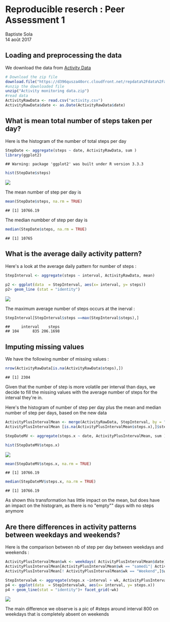 # Reproducible reserch : Peer Assessment 1
Baptiste Sola  
14 août 2017  

## Loading and preprocessing the data

We download the data from [Activity Data](https://d396qusza40orc.cloudfront.net/repdata%2Fdata%2Factivity.zip)

```r
# Download the zip file
download.file("https://d396qusza40orc.cloudfront.net/repdata%2Fdata%2Factivity.zip","Activity monitoring data.zip")
#unzip the downloaded file 
unzip("Activity monitoring data.zip")
#read data
ActivityRawData <- read.csv("activity.csv")
ActivityRawData$date <- as.Date(ActivityRawData$date)
```

## What is mean total number of steps taken per day?
Here is the histogram of the number of total steps per day 

```r
StepDate <- aggregate(steps ~ date, ActivityRawData, sum )
library(ggplot2)
```

```
## Warning: package 'ggplot2' was built under R version 3.3.3
```

```r
hist(StepDate$steps)
```

![](PA1_template_files/figure-html/unnamed-chunk-2-1.png)<!-- -->

The mean number of step per day is 

```r
mean(StepDate$steps, na.rm = TRUE)
```

```
## [1] 10766.19
```

The median numbber of step per day is 

```r
median(StepDate$steps, na.rm = TRUE)
```

```
## [1] 10765
```

## What is the average daily activity pattern?
Here's a look at the average daily pattern for number of steps :

```r
StepInterval <- aggregate(steps ~ interval, ActivityRawData, mean)

p2 <- ggplot(data  = StepInterval, aes(x= interval, y= steps))
p2+ geom_line (stat = "identity")
```

![](PA1_template_files/figure-html/unnamed-chunk-5-1.png)<!-- -->

The maximum average number of steps occurs at the inerval :

```r
StepInterval[StepInterval$steps ==max(StepInterval$steps),]
```

```
##     interval    steps
## 104      835 206.1698
```

## Imputing missing values
We have the following number of missing values : 

```r
nrow(ActivityRawData[is.na(ActivityRawData$steps),])
```

```
## [1] 2304
```

Given that the number of step is more volatile per interval than days, we decide to fill the missing values with the average number of steps for the interval they're in.

Here's the histogram of number of step per day plus the mean and median number of step per days, based on the new data 

```r
ActivityPlusIntervalMean <- merge(ActivityRawData, StepInterval, by = "interval")
ActivityPlusIntervalMean [is.na(ActivityPlusIntervalMean$steps.x),]$steps.x <- ActivityPlusIntervalMean [is.na(ActivityPlusIntervalMean$steps.x),]$steps.y

StepDateMV <- aggregate(steps.x ~ date, ActivityPlusIntervalMean, sum )

hist(StepDateMV$steps.x)
```

![](PA1_template_files/figure-html/unnamed-chunk-8-1.png)<!-- -->

```r
mean(StepDateMV$steps.x, na.rm = TRUE)
```

```
## [1] 10766.19
```

```r
median(StepDateMV$steps.x, na.rm = TRUE)
```

```
## [1] 10766.19
```
As shown this transformation has little impact on the mean, but does have an impact on the histogram, as there is no "empty"" days with no steps anymore

## Are there differences in activity patterns between weekdays and weekends?

Here is the comparison between nb of step per day between weekdays and weekends :


```r
ActivityPlusIntervalMean$wk <- weekdays( ActivityPlusIntervalMean$date)
ActivityPlusIntervalMean[ActivityPlusIntervalMean$wk == "samedi"| ActivityPlusIntervalMean$wk == "dimanche",]$wk <- "Weekend"
ActivityPlusIntervalMean[! ActivityPlusIntervalMean$wk == "Weekend",]$wk <- "weekday"

StepIntervalwk <- aggregate(steps.x ~interval + wk, ActivityPlusIntervalMean, mean)
p4 <- ggplot(data  = StepIntervalwk, aes(x= interval, y= steps.x))
p4 + geom_line(stat = "identity")+ facet_grid(~wk)
```

![](PA1_template_files/figure-html/unnamed-chunk-9-1.png)<!-- -->

The main difference we observe is a pic of #steps around interval 800 on weekdays that is completely absent on weekends
